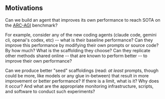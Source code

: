 ## Motivations

Can we build an agent that improves its own performance to reach SOTA on the [ARC-AGI](https://arcprize.org/arc-agi/2/) benchmark? 

For example, consider any of the new coding agents (claude code, gemini cli, openai's codex, etc) -- what is their baseline performance? Can they improve this performance by modifying their own prompts or source code? By how much? What is the scaffolding they choose? Can they replicate other methods shared online -- that are known to perform better -- to improve their own performance?

Can we produce better "seed" scaffoldings (read: *at least* prompts, though could be more, like models or any glue in-between) that result in more improvement or better performance? If there is a limit, what is it? Why does it occur? And what are the appropriate monitoring infrastructure, scripts, and software to conduct such experiments?
